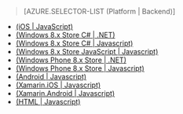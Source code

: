 > [AZURE.SELECTOR-LIST (Platform | Backend)]
- [(iOS | JavaScript)](../articles/mobile-services-ios-validate-modify-data-server-scripts.md)
- [(Windows 8.x Store C# | .NET)](../articles/mobile-services-dotnet-backend-windows-store-dotnet-validate-modify-data.md)
- [(Windows 8.x Store C# | Javascript)](../articles/mobile-services-windows-store-dotnet-validate-modify-data-server-scripts.md)
- [(Windows 8.x Store JavaScript | Javascript)](../articles/mobile-services-windows-store-javascript-validate-modify-data-server-scripts.md)
- [(Windows Phone 8.x Store | .NET)](../articles/mobile-services-dotnet-backend-windows-phone-validate-modify-data.md)
- [(Windows Phone 8.x Store | Javascript)](../articles/mobile-services-windows-phone-validate-modify-data-server-scripts.md)
- [(Android | Javascript)](../articles/mobile-services-android-validate-modify-data-server-scripts.md)
- [(Xamarin.iOS | Javascript)](../articles/partner-xamarin-mobile-services-ios-validate-modify-data-server-scripts.md)
- [(Xamarin.Android | Javascript)](../articles/partner-xamarin-mobile-services-android-validate-modify-data-server-scripts.md)
- [(HTML | Javascript)](../articles/mobile-services-html-validate-modify-data-server-scripts.md)

<!---HONumber=August15_HO6-->